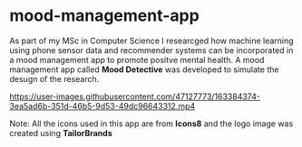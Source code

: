 # mood-management-app

As part of my MSc in Computer Science I researcged how machine learning using phone sensor data and recommender systems can be incorporated in a mood management app to promote positve mental health. A mood management app called **Mood Detective** was developed to simulate the desugn of the research.

https://user-images.githubusercontent.com/47127773/163384374-3ea5ad6b-351d-46b5-9d53-49dc96643312.mp4

Note: All the icons used in this app are from **Icons8** and the logo image was created using **TailorBrands**
